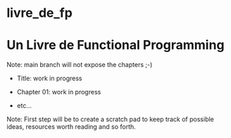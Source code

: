 # livre_de_fp

# Un Livre de Functional Programming

Note: main branch will not expose the chapters ;-)

- Title: work in progress

- Chapter 01: work in progress
- etc...

Note: First step will be to create a scratch pad to keep track of possible ideas, resources
worth reading and so forth.

